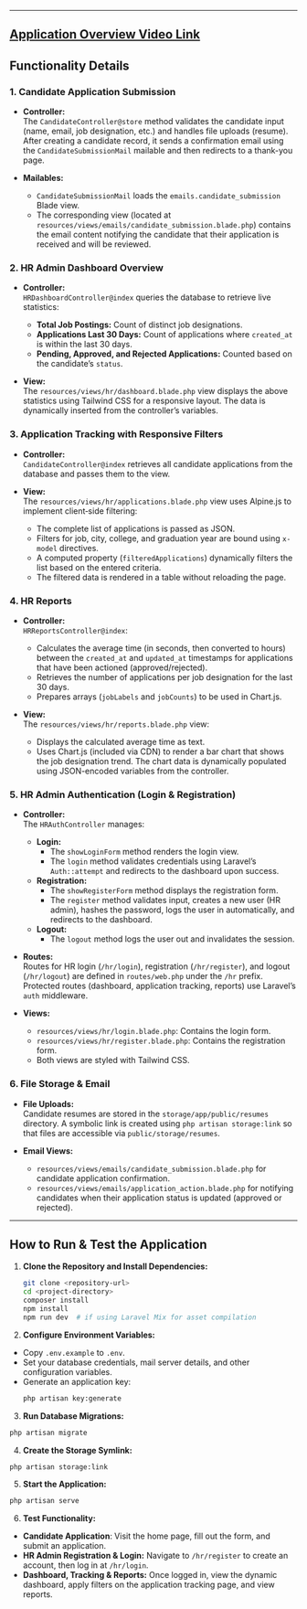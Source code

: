 
---
## [Application Overview Video Link](https://drive.google.com/file/d/199RGFtRAycy1Ccu4cyoe2ilTJYt6rcvw/view?usp=sharing) 
## Functionality Details

### 1. Candidate Application Submission

- **Controller:**  
  The `CandidateController@store` method validates the candidate input (name, email, job designation, etc.) and handles file uploads (resume). After creating a candidate record, it sends a confirmation email using the `CandidateSubmissionMail` mailable and then redirects to a thank-you page.

- **Mailables:**  
  - `CandidateSubmissionMail` loads the `emails.candidate_submission` Blade view.
  - The corresponding view (located at `resources/views/emails/candidate_submission.blade.php`) contains the email content notifying the candidate that their application is received and will be reviewed.

### 2. HR Admin Dashboard Overview

- **Controller:**  
  `HRDashboardController@index` queries the database to retrieve live statistics:
  - **Total Job Postings:** Count of distinct job designations.
  - **Applications Last 30 Days:** Count of applications where `created_at` is within the last 30 days.
  - **Pending, Approved, and Rejected Applications:** Counted based on the candidate’s `status`.

- **View:**  
  The `resources/views/hr/dashboard.blade.php` view displays the above statistics using Tailwind CSS for a responsive layout. The data is dynamically inserted from the controller’s variables.

### 3. Application Tracking with Responsive Filters

- **Controller:**  
  `CandidateController@index` retrieves all candidate applications from the database and passes them to the view.

- **View:**  
  The `resources/views/hr/applications.blade.php` view uses Alpine.js to implement client‑side filtering:
  - The complete list of applications is passed as JSON.
  - Filters for job, city, college, and graduation year are bound using `x-model` directives.
  - A computed property (`filteredApplications`) dynamically filters the list based on the entered criteria.
  - The filtered data is rendered in a table without reloading the page.

### 4. HR Reports

- **Controller:**  
  `HRReportsController@index`:
  - Calculates the average time (in seconds, then converted to hours) between the `created_at` and `updated_at` timestamps for applications that have been actioned (approved/rejected).
  - Retrieves the number of applications per job designation for the last 30 days.
  - Prepares arrays (`jobLabels` and `jobCounts`) to be used in Chart.js.

- **View:**  
  The `resources/views/hr/reports.blade.php` view:
  - Displays the calculated average time as text.
  - Uses Chart.js (included via CDN) to render a bar chart that shows the job designation trend. The chart data is dynamically populated using JSON-encoded variables from the controller.

### 5. HR Admin Authentication (Login & Registration)

- **Controller:**  
  The `HRAuthController` manages:
  - **Login:**  
    - The `showLoginForm` method renders the login view.
    - The `login` method validates credentials using Laravel’s `Auth::attempt` and redirects to the dashboard upon success.
  - **Registration:**  
    - The `showRegisterForm` method displays the registration form.
    - The `register` method validates input, creates a new user (HR admin), hashes the password, logs the user in automatically, and redirects to the dashboard.
  - **Logout:**  
    - The `logout` method logs the user out and invalidates the session.

- **Routes:**  
  Routes for HR login (`/hr/login`), registration (`/hr/register`), and logout (`/hr/logout`) are defined in `routes/web.php` under the `/hr` prefix. Protected routes (dashboard, application tracking, reports) use Laravel’s `auth` middleware.

- **Views:**  
  - `resources/views/hr/login.blade.php`: Contains the login form.
  - `resources/views/hr/register.blade.php`: Contains the registration form.
  - Both views are styled with Tailwind CSS.

### 6. File Storage & Email

- **File Uploads:**  
  Candidate resumes are stored in the `storage/app/public/resumes` directory. A symbolic link is created using `php artisan storage:link` so that files are accessible via `public/storage/resumes`.

- **Email Views:**  
  - `resources/views/emails/candidate_submission.blade.php` for candidate application confirmation.
  - `resources/views/emails/application_action.blade.php` for notifying candidates when their application status is updated (approved or rejected).

---

## How to Run & Test the Application

1. **Clone the Repository and Install Dependencies:**
   ```bash
   git clone <repository-url>
   cd <project-directory>
   composer install
   npm install
   npm run dev  # if using Laravel Mix for asset compilation

2. **Configure Environment Variables:**
  - Copy `.env.example` to `.env`.
  - Set your database credentials, mail server details, and other configuration variables.
  - Generate an application key:
    ```bash
    php artisan key:generate
    ```

3. **Run Database Migrations:**
  ```bash
  php artisan migrate
  ```

4. **Create the Storage Symlink:**
  ```bash
  php artisan storage:link
  ```

5. **Start the Application:**
  ```bash
  php artisan serve
  ```


6. **Test Functionality:**  

- **Candidate Application**:
    Visit the home page, fill out the form, and submit an application.
- **HR Admin Registration & Login:** Navigate to `/hr/register` to create an account, then log in at `/hr/login`.
- **Dashboard, Tracking & Reports:** Once logged in, view the dynamic dashboard, apply filters on the application tracking page, and view reports.
